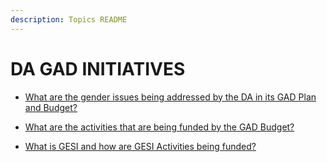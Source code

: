 ```yaml
---
description: Topics README
---
```


# DA GAD INITIATIVES


 - [What are the gender issues being addressed by the DA in its GAD Plan and Budget?](/other-priority-programs-and-projects/da-gad-initiatives/what-are-the-gender-issues-being-addressed-by-the-da-in-its-gad-plan-and-budget.html)
    
 - [What are the activities that are being funded by the GAD Budget?](/other-priority-programs-and-projects/da-gad-initiatives/what-are-the-activities-that-are-being-funded-by-the-gad-budget.html)
    
 - [What is GESI and how are GESI Activities being funded?](/other-priority-programs-and-projects/da-gad-initiatives/what-is-gesi-and-how-are-gesi-activities-being-funded.html)
    
